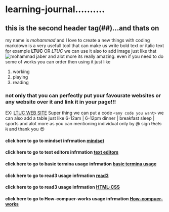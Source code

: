 # learning-journal..........
## this is the second header tag(##)...and thats on
my name is *mohammad* and I love to create a new things with coding 
markdown is a very usefull tool that can make us write bold text or italic text for example **LTUC** OR *LTUC*
we can use it also to add image just like that
![mohammad jaber](https://thumbs.dreamstime.com/z/3d-small-people-superstar-21298123.jpg)
and alot more its really amazing.
even if you need to do some of works you can order then using it just like
1. working
1. playing
1. reading
### not only that you can perfectly put your favourate websites or any website over it and link it in your page!!!
EX:
[LTUC WEB SITE](http://www.ltuc.com/)
Super thing we can put a code `<any code you want>`
we can also add a table just like
6-12am | 6-12pm
dinner | breakfast
sleep  | sports
and alot more as you can mentioning individual only by @ sign
~~thats it~~
and thank you
:heart_eyes:
#### click here to go to mindset infrmation [mindset](https://Slasherme.github.io/learning-journal/lab01b) 
#### click here to go to text editors infrmation [text editors](https://Slasherme.github.io/learning-journal/Text-editors)
#### click here to go to basic termina usage infrmation [basic termina usage](https://Slasherme.github.io/learning-journal/basic%20terminal%20usage)
#### click here to go to read3 usage infrmation [read3](https://Slasherme.github.io/learning-journal/read3)
#### click here to go to read3 usage infrmation [HTML-CSS](https://Slasherme.github.io/learning-journal/Html-css)
#### click here to go to How-compuer-works usage infrmation [How-compuer-works](https://slasherme.github.io/learning-journal/How-compuer-works)